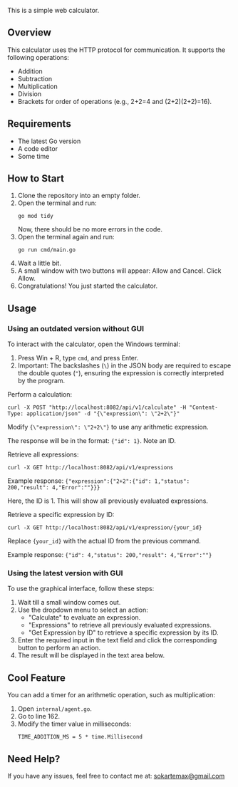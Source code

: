 This is a simple web calculator.

## Overview
This calculator uses the HTTP protocol for communication. It supports the following operations:
- Addition
- Subtraction
- Multiplication
- Division
- Brackets for order of operations (e.g., 2+2=4 and (2+2)(2+2)=16).

## Requirements
- The latest Go version
- A code editor
- Some time

## How to Start
1. Clone the repository into an empty folder.
2. Open the terminal and run:
   ```
   go mod tidy
   ```
   Now, there should be no more errors in the code.
3. Open the terminal again and run:
   ```
   go run cmd/main.go
   ```
4. Wait a little bit.
5. A small window with two buttons will appear: Allow and Cancel. Click Allow.
6. Congratulations! You just started the calculator.

## Usage
### Using an outdated version without GUI
To interact with the calculator, open the Windows terminal:
1. Press Win + R, type `cmd`, and press Enter.
2. Important: The backslashes (`\`) in the JSON body are required to escape the double quotes (`"`), ensuring the expression is correctly interpreted by the program.

Perform a calculation:
```
curl -X POST "http://localhost:8082/api/v1/calculate" -H "Content-Type: application/json" -d "{\"expression\": \"2+2\"}"
```
Modify `{\"expression\": \"2+2\"}` to use any arithmetic expression.

The response will be in the format: `{"id": 1}`. Note an ID.

Retrieve all expressions:
```
curl -X GET http://localhost:8082/api/v1/expressions
```
Example response: `{"expression":{"2+2":{"id": 1,"status": 200,"result": 4,"Error":""}}}`

Here, the ID is 1. This will show all previously evaluated expressions.

Retrieve a specific expression by ID:
```
curl -X GET http://localhost:8082/api/v1/expression/{your_id}
```
Replace `{your_id}` with the actual ID from the previous command.

Example response: `{"id": 4,"status": 200,"result": 4,"Error":""}`

### Using the latest version with GUI
To use the graphical interface, follow these steps:
1. Wait till a small window comes out.
2. Use the dropdown menu to select an action:
   - "Calculate" to evaluate an expression.
   - "Expressions" to retrieve all previously evaluated expressions.
   - "Get Expression by ID" to retrieve a specific expression by its ID.
3. Enter the required input in the text field and click the corresponding button to perform an action.
4. The result will be displayed in the text area below.

## Cool Feature
You can add a timer for an arithmetic operation, such as multiplication:
1. Open `internal/agent.go`.
2. Go to line 162.
3. Modify the timer value in milliseconds:
   ```
   TIME_ADDITION_MS = 5 * time.Millisecond
   ```

## Need Help?
If you have any issues, feel free to contact me at: sokartemax@gmail.com